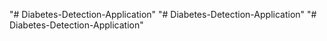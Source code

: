 "# Diabetes-Detection-Application" 
"# Diabetes-Detection-Application" 
"# Diabetes-Detection-Application" 
